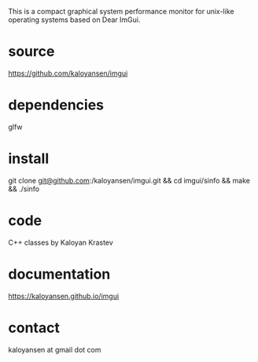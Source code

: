 This is a compact graphical system performance monitor for unix-like operating systems based on Dear ImGui.

source
=
https://github.com/kaloyansen/imgui

dependencies
==
glfw

install
===
git clone git@github.com:/kaloyansen/imgui.git && cd imgui/sinfo && make && ./sinfo

code
====
C++ classes by Kaloyan Krastev

documentation
===
https://kaloyansen.github.io/imgui 

contact
==
kaloyansen at gmail dot com


